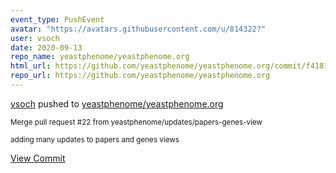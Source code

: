 ```yaml
---
event_type: PushEvent
avatar: "https://avatars.githubusercontent.com/u/814322?"
user: vsoch
date: 2020-09-13
repo_name: yeastphenome/yeastphenome.org
html_url: https://github.com/yeastphenome/yeastphenome.org/commit/f4181d0aacccf61da924dc0f1a1593165086775e
repo_url: https://github.com/yeastphenome/yeastphenome.org
---
```


<a href='https://github.com/vsoch' target='_blank'>vsoch</a> pushed to <a href='https://github.com/yeastphenome/yeastphenome.org' target='_blank'>yeastphenome/yeastphenome.org</a>

<small>Merge pull request #22 from yeastphenome/updates/papers-genes-view

adding many updates to papers and genes views</small>

<a href='https://github.com/yeastphenome/yeastphenome.org/commit/f4181d0aacccf61da924dc0f1a1593165086775e' target='_blank'>View Commit</a>